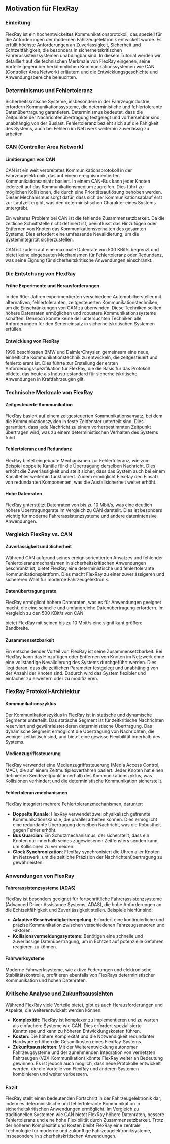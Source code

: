 ## Motivation für FlexRay
### Einleitung

FlexRay ist ein hochentwickeltes Kommunikationsprotokoll, das speziell für die Anforderungen der modernen Fahrzeugelektronik entwickelt wurde. Es erfüllt höchste Anforderungen an Zuverlässigkeit, Sicherheit und Echtzeitfähigkeit, die besonders in sicherheitskritischen Fahrerassistenzsystemen unabdingbar sind. In diesem Tutorial werden wir detailliert auf die technischen Merkmale von FlexRay eingehen, seine Vorteile gegenüber herkömmlichen Kommunikationssystemen wie CAN (Controller Area Network) erläutern und die Entwicklungsgeschichte und Anwendungsbereiche beleuchten.

### Determinismus und Fehlertoleranz

Sicherheitskritische Systeme, insbesondere in der Fahrzeugindustrie, erfordern Kommunikationssysteme, die deterministiche und fehlertolerante Datenübertragung garantieren. Determinismus bedeutet, dass die Zeitpunkte der Nachrichtenübertragung festgelegt und vorhersehbar sind, unabhängig von der Buslast. Fehlertoleranz bezieht sich auf die Fähigkeit des Systems, auch bei Fehlern im Netzwerk weiterhin zuverlässig zu arbeiten.

### CAN (Controller Area Network)

#### Limitierungen von CAN

CAN ist ein weit verbreitetes Kommunikationsprotokoll in der Fahrzeugelektronik, das auf einem ereignisorientierten Kommunikationsansatz basiert. In einem CAN-Bus kann jeder Knoten jederzeit auf das Kommunikationsmedium zugreifen. Dies führt zu möglichen Kollisionen, die durch eine Prioritätsauflösung behoben werden. Dieser Mechanismus sorgt dafür, dass sich der Kommunikationsablauf erst zur Laufzeit ergibt, was den deterministischen Charakter eines Systems untergräbt.

Ein weiteres Problem bei CAN ist die fehlende Zusammensetzbarkeit. Da die zeitliche Schnittstelle nicht definiert ist, beeinflusst das Hinzufügen oder Entfernen von Knoten das Kommunikationsverhalten des gesamten Systems. Dies erfordert eine umfassende Nevalidierung, um die Systemintegrität sicherzustellen.

CAN ist zudem auf eine maximale Datenrate von 500 KBit/s begrenzt und bietet keine eingebauten Mechanismen für Fehlertoleranz oder Redundanz, was seine Eignung für sicherheitskritische Anwendungen einschränkt.

### Die Entstehung von FlexRay

#### Frühe Experimente und Herausforderungen

In den 90er Jahren experimentierten verschiedene Automobilhersteller mit alternativen, fehlertoleranten, zeitgesteuerten Kommunikationstechniken, um die Einschränkungen von CAN zu überwinden. Diese Techniken sollten höhere Datenraten ermöglichen und robustere Kommunikationssysteme schaffen. Dennoch konnte keine der untersuchten Techniken alle Anforderungen für den Serieneinsatz in sicherheitskritischen Systemen erfüllen.

#### Entwicklung von FlexRay

1999 beschlossen BMW und DaimlerChrysler, gemeinsam eine neue, einheitliche Kommunikationstechnik zu entwickeln, die zeitgesteuert und fehlertolerant ist. Dies führte zur Erstellung der ersten Anforderungsspezifikation für FlexRay, die die Basis für das Protokoll bildete, das heute als Industriestandard für sicherheitskritische Anwendungen in Kraftfahrzeugen gilt.

### Technische Merkmale von FlexRay

#### Zeitgesteuerte Kommunikation

FlexRay basiert auf einem zeitgesteuerten Kommunikationsansatz, bei dem die Kommunikationszyklen in feste Zeitfenster unterteilt sind. Dies garantiert, dass jede Nachricht zu einem vorherbestimmten Zeitpunkt übertragen wird, was zu einem deterministischen Verhalten des Systems führt.

#### Fehlertoleranz und Redundanz

FlexRay bietet eingebaute Mechanismen zur Fehlertoleranz, wie zum Beispiel doppelte Kanäle für die Übertragung derselben Nachricht. Dies erhöht die Zuverlässigkeit und stellt sicher, dass das System auch bei einem Kanalfehler weiterhin funktioniert. Zudem ermöglicht FlexRay den Einsatz von redundanten Komponenten, was die Ausfallsicherheit weiter erhöht.

#### Hohe Datenraten

FlexRay unterstützt Datenraten von bis zu 10 Mbit/s, was eine deutlich höhere Übertragungsrate im Vergleich zu CAN darstellt. Dies ist besonders wichtig für moderne Fahrerassistenzsysteme und andere datenintensive Anwendungen.

### Vergleich FlexRay vs. CAN

#### Zuverlässigkeit und Sicherheit

Während CAN aufgrund seines ereignisorientierten Ansatzes und fehlender Fehlertoleranzmechanismen in sicherheitskritischen Anwendungen beschränkt ist, bietet FlexRay eine deterministische und fehlertolerante Kommunikationsplattform. Dies macht FlexRay zu einer zuverlässigeren und sichereren Wahl für moderne Fahrzeugelektronik.

#### Datenübertragungsrate

FlexRay ermöglicht höhere Datenraten, was es für Anwendungen geeignet macht, die eine schnelle und umfangreiche Datenübertragung erfordern. Im Vergleich zu den 500 KBit/s von CAN

 bietet FlexRay mit seinen bis zu 10 Mbit/s eine signifikant größere Bandbreite.

#### Zusammensetzbarkeit

Ein entscheidender Vorteil von FlexRay ist seine Zusammensetzbarkeit. Bei FlexRay kann das Hinzufügen oder Entfernen von Knoten im Netzwerk ohne eine vollständige Nevalidierung des Systems durchgeführt werden. Dies liegt daran, dass die zeitlichen Parameter festgelegt und unabhängig von der Anzahl der Knoten sind. Dadurch wird das System flexibler und einfacher zu erweitern oder zu modifizieren.

### FlexRay Protokoll-Architektur

#### Kommunikationszyklus

Der Kommunikationszyklus in FlexRay ist in statische und dynamische Segmente unterteilt. Das statische Segment ist für zeitkritische Nachrichten reserviert und gewährleistet deren deterministische Übertragung. Das dynamische Segment ermöglicht die Übertragung von Nachrichten, die weniger zeitkritisch sind, und bietet eine gewisse Flexibilität innerhalb des Systems.

#### Medienzugriffssteuerung

FlexRay verwendet eine Medienzugriffssteuerung (Media Access Control, MAC), die auf einem Zeitmultiplexverfahren basiert. Jeder Knoten hat einen definierten Sendezeitpunkt innerhalb des Kommunikationszyklus, was Kollisionen verhindert und die deterministische Kommunikation sicherstellt.

#### Fehlertoleranzmechanismen

FlexRay integriert mehrere Fehlertoleranzmechanismen, darunter:

- **Doppelte Kanäle**: FlexRay verwendet zwei physikalisch getrennte Kommunikationskanäle, die parallel arbeiten können. Dies ermöglicht eine redundante Übertragung derselben Nachricht, was die Robustheit gegen Fehler erhöht.
- **Bus Guardian**: Ein Schutzmechanismus, der sicherstellt, dass ein Knoten nur innerhalb seines zugewiesenen Zeitfensters senden kann, um Kollisionen zu vermeiden.
- **Clock Synchronization**: FlexRay synchronisiert die Uhren aller Knoten im Netzwerk, um die zeitliche Präzision der Nachrichtenübertragung zu gewährleisten.

### Anwendungen von FlexRay

#### Fahrerassistenzsysteme (ADAS)

FlexRay ist besonders geeignet für fortschrittliche Fahrerassistenzsysteme (Advanced Driver Assistance Systems, ADAS), die hohe Anforderungen an die Echtzeitfähigkeit und Zuverlässigkeit stellen. Beispiele hierfür sind:

- **Adaptive Geschwindigkeitsregelung**: Erfordert eine kontinuierliche und präzise Kommunikation zwischen verschiedenen Fahrzeugsensoren und -aktoren.
- **Kollisionsvermeidungssysteme**: Benötigen eine schnelle und zuverlässige Datenübertragung, um in Echtzeit auf potenzielle Gefahren reagieren zu können.

#### Fahrwerksysteme

Moderne Fahrwerksysteme, wie aktive Federungen und elektronische Stabilitätskontrolle, profitieren ebenfalls von FlexRays deterministischer Kommunikation und hohen Datenraten.

### Kritische Analyse und Zukunftsaussichten

Während FlexRay viele Vorteile bietet, gibt es auch Herausforderungen und Aspekte, die weiterentwickelt werden können:

- **Komplexität**: FlexRay ist komplexer zu implementieren und zu warten als einfachere Systeme wie CAN. Dies erfordert spezialisierte Kenntnisse und kann zu höheren Entwicklungskosten führen.
- **Kosten**: Die höhere Komplexität und die Notwendigkeit redundanter Hardware erhöhen die Gesamtkosten eines FlexRay-Systems.
- **Zukunftsaussichten**: Mit der Weiterentwicklung autonomer Fahrzeugsysteme und der zunehmenden Integration von vernetzten Fahrzeugen (V2X-Kommunikation) könnte FlexRay weiter an Bedeutung gewinnen. Es ist jedoch auch möglich, dass neue Protokolle entwickelt werden, die die Vorteile von FlexRay und anderen Systemen kombinieren und weiter verbessern.

### Fazit

FlexRay stellt einen bedeutenden Fortschritt in der Fahrzeugelektronik dar, indem es deterministische und fehlertolerante Kommunikation in sicherheitskritischen Anwendungen ermöglicht. Im Vergleich zu traditionellen Systemen wie CAN bietet FlexRay höhere Datenraten, bessere Fehlertoleranz und eine hohe Flexibilität durch Zusammensetzbarkeit. Trotz der höheren Komplexität und Kosten bleibt FlexRay eine zentrale Technologie für moderne und zukünftige Fahrzeugelektroniksysteme, insbesondere in sicherheitskritischen Anwendungen.
